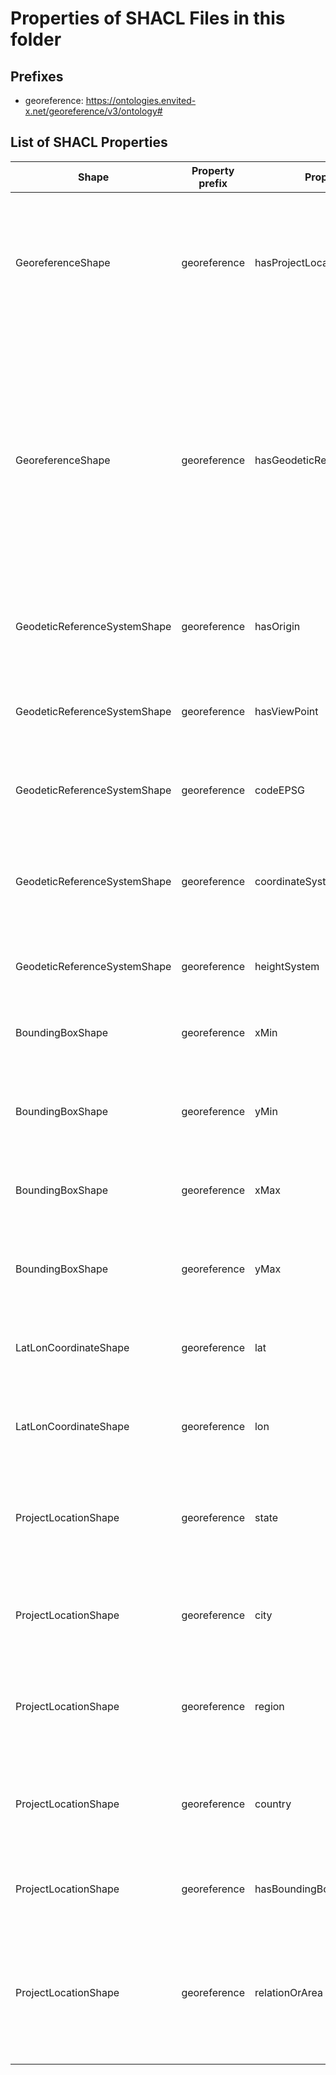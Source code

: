 # Properties of SHACL Files in this folder

## Prefixes

- georeference: <https://ontologies.envited-x.net/georeference/v3/ontology#>

## List of SHACL Properties

| Shape | Property prefix | Property | MinCount | MaxCount | Description | Datatype/NodeKind | Filename |
| --- | --- | --- | --- | --- | --- | --- | --- |
| GeoreferenceShape | georeference | hasProjectLocation | 1 | 1 | Contains properties (state, city, region, country, bounding) to describe the location of the simulation asset. |  | georeference_shacl.ttl |
| GeoreferenceShape | georeference | hasGeodeticReferenceSystem | 1 | 1 | This ontology includes properties for positions (e.g., origin and viewpoint), projection type, and an ellipsoidal height system, which together define a geodetic reference system. |  | georeference_shacl.ttl |
| GeodeticReferenceSystemShape | georeference | hasOrigin | 1 | 1 | Defines the center position of the asset in world coordinates. |  | georeference_shacl.ttl |
| GeodeticReferenceSystemShape | georeference | hasViewPoint |  | 1 | Defines the imported viewpoint position of the asset in world coordinates. |  | georeference_shacl.ttl |
| GeodeticReferenceSystemShape | georeference | codeEPSG |  | 1 | Defines the projection EPSG code for the asset. | <http://www.w3.org/2001/XMLSchema#int> | georeference_shacl.ttl |
| GeodeticReferenceSystemShape | georeference | coordinateSystemName |  | 1 | Describes the coordinate system name of the asset as an alternative to the EPSG code. | <http://www.w3.org/2001/XMLSchema#string> | georeference_shacl.ttl |
| GeodeticReferenceSystemShape | georeference | heightSystem |  | 1 | Defines the height system type of the asset. |  | georeference_shacl.ttl |
| BoundingBoxShape | georeference | xMin | 1 | 1 | Defines the minimum bounding box value along the x-axis. | <http://www.w3.org/2001/XMLSchema#float> | georeference_shacl.ttl |
| BoundingBoxShape | georeference | yMin | 1 | 1 | Defines the minimum bounding box value along the y-axis. | <http://www.w3.org/2001/XMLSchema#float> | georeference_shacl.ttl |
| BoundingBoxShape | georeference | xMax | 1 | 1 | Defines the maximum bounding box value along the x-axis. | <http://www.w3.org/2001/XMLSchema#float> | georeference_shacl.ttl |
| BoundingBoxShape | georeference | yMax | 1 | 1 | Defines the maximum bounding box value along the y-axis. | <http://www.w3.org/2001/XMLSchema#float> | georeference_shacl.ttl |
| LatLonCoordinateShape | georeference | lat | 1 | 1 | Defines a world latitude value (on the y-axis) in degrees. | <http://www.w3.org/2001/XMLSchema#float> | georeference_shacl.ttl |
| LatLonCoordinateShape | georeference | lon | 1 | 1 | Defines a world longitude value (on the x-axis) in degrees. | <http://www.w3.org/2001/XMLSchema#float> | georeference_shacl.ttl |
| ProjectLocationShape | georeference | state |  | 1 | Defines an ISO 3166-2 code for the state or province in which the asset centre is located. | <http://www.w3.org/2001/XMLSchema#string> | georeference_shacl.ttl |
| ProjectLocationShape | georeference | city |  | 1 | Specifies the name of the city in which the asset's centre is located. | <http://www.w3.org/2001/XMLSchema#string> | georeference_shacl.ttl |
| ProjectLocationShape | georeference | region |  | 1 | Specifies the name of the region in which the asset's centre is located. | <http://www.w3.org/2001/XMLSchema#string> | georeference_shacl.ttl |
| ProjectLocationShape | georeference | country |  | 1 | Defines an ISO 3166-1, alpha-2 code for the country in which the asset centre is located. | <http://www.w3.org/2001/XMLSchema#string> | georeference_shacl.ttl |
| ProjectLocationShape | georeference | hasBoundingBox | 1 | 1 | Defines the bounding box in world coordinates of the asset. |  | georeference_shacl.ttl |
| ProjectLocationShape | georeference | relationOrArea |  | 1 | Describes the area in which the asset is located, such as the name of the main street or the landscape region. | <http://www.w3.org/2001/XMLSchema#string> | georeference_shacl.ttl |

